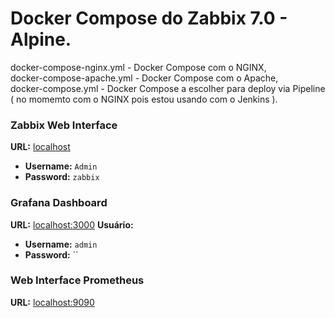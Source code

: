 # Docker Compose do Zabbix 7.0 - Alpine.
docker-compose-nginx.yml   - Docker Compose com o NGINX,
<br>docker-compose-apache.yml  - Docker Compose com o Apache,</br>
docker-compose.yml         - Docker Compose a escolher para deploy via Pipeline ( no momemto com o NGINX pois estou usando com o Jenkins ).

### Zabbix Web Interface 
**URL:** [localhost](http://localhost)

- **Username:** `Admin`
- **Password:** `zabbix`

### Grafana Dashboard
**URL:** [localhost:3000](http://localhost:3000)
**Usuário:**
- **Username:** `admin`  
- **Password:** ``

### Web Interface Prometheus
**URL:** [localhost:9090](http://localhost:9090)
